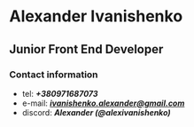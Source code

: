 # Alexander Ivanishenko
## Junior Front End Developer

### Contact information
- tel: _**+380971687073**_
- e-mail: _**ivanishenko.alexander@gmail.com**_
- discord: _**Alexander (@alexivanishenko)**_
